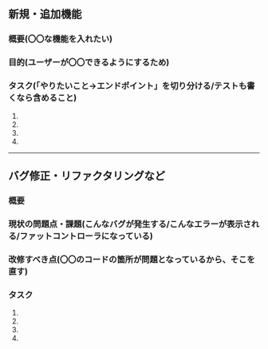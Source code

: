 ## 新規・追加機能
### 概要(〇〇な機能を入れたい)

### 目的(ユーザーが〇〇できるようにするため)

### タスク(「やりたいこと→エンドポイント」を切り分ける/テストも書くなら含めること)
1.
2.
3.
4.

---

## バグ修正・リファクタリングなど
### 概要

### 現状の問題点・課題(こんなバグが発生する/こんなエラーが表示される/ファットコントローラになっている)

### 改修すべき点(〇〇のコードの箇所が問題となっているから、そこを直す)

### タスク
1.
2.
3.
4.